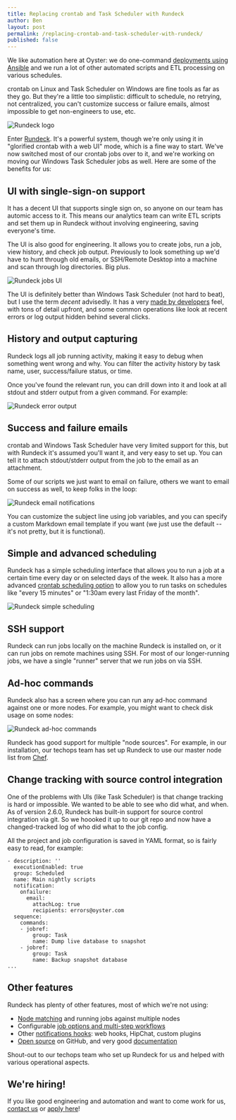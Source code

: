 ```yaml
---
title: Replacing crontab and Task Scheduler with Rundeck
author: Ben
layout: post
permalink: /replacing-crontab-and-task-scheduler-with-rundeck/
published: false
---
```


We like automation here at Oyster: we do one-command [deployments using Ansible](http://tech.oyster.com/using-ansible-to-restore-developer-sanity/) and we run a lot of other automated scripts and ETL processing on various schedules.

crontab on Linux and Task Scheduler on Windows are fine tools as far as they go. But they're a little too simplistic: difficult to schedule, no retrying, not centralized, you can't customize success or failure emails, almost impossible to get non-engineers to use, etc.

![Rundeck logo](/public/images/rundeck-logo.png)

Enter [Rundeck](http://rundeck.org/). It's a powerful system, though we're only using it in "glorified crontab with a web UI" mode, which is a fine way to start. We've now switched most of our crontab jobs over to it, and we're working on moving our Windows Task Scheduler jobs as well. Here are some of the benefits for us:


## UI with single-sign-on support

It has a decent UI that supports single sign on, so anyone on our team has automic access to it. This means our analytics team can write ETL scripts and set them up in Rundeck without involving engineering, saving everyone's time.

The UI is also good for engineering. It allows you to create jobs, run a job, view history, and check job output. Previously to look something up we'd have to hunt through old emails, or SSH/Remote Desktop into a machine and scan through log directories. Big plus.

![Rundeck jobs UI](/public/images/rundeck-ui.png)

The UI is definitely better than Windows Task Scheduler (not hard to beat), but I use the term *decent* advisedly. It has a very [made by developers](http://blog.codinghorror.com/this-is-what-happens-when-you-let-developers-create-ui/) feel, with tons of detail upfront, and some common operations like look at recent errors or log output hidden behind several clicks.


## History and output capturing

Rundeck logs all job running activity, making it easy to debug when something went wrong and why. You can filter the activity history by task name, user, success/failure status, or time.

Once you've found the relevant run, you can drill down into it and look at all stdout and stderr output from a given command. For example:

![Rundeck error output](/public/images/rundeck-error-output.png)


## Success and failure emails

crontab and Windows Task Scheduler have very limited support for this, but with Rundeck it's assumed you'll want it, and very easy to set up. You can tell it to attach stdout/stderr output from the job to the email as an attachment.

Some of our scripts we just want to email on failure, others we want to email on success as well, to keep folks in the loop:

![Rundeck email notifications](/public/images/rundeck-email-notifications.png)

You can customize the subject line using job variables, and you can specify a custom Markdown email template if you want (we just use the default -- it's not pretty, but it is functional).


## Simple and advanced scheduling

Rundeck has a simple scheduling interface that allows you to run a job at a certain time every day or on selected days of the week. It also has a more advanced [crontab scheduling option](http://www.quartz-scheduler.org/documentation/quartz-1.x/tutorials/crontrigger) to allow you to run tasks on schedules like "every 15 minutes" or "1:30am every last Friday of the month".

![Rundeck simple scheduling](/public/images/rundeck-ui.png)


## SSH support

Rundeck can run jobs locally on the machine Rundeck is installed on, or it can run jobs on remote machines using SSH. For most of our longer-running jobs, we have a single "runner" server that we run jobs on via SSH. 


## Ad-hoc commands

Rundeck also has a screen where you can run any ad-hoc command against one or more nodes. For example, you might want to check disk usage on some nodes:

![Rundeck ad-hoc commands](/public/images/rundeck-ad-hoc-command.png)

Rundeck has good support for multiple "node sources". For example, in our installation, our techops team has set up Rundeck to use our master node list from [Chef](https://www.chef.io/chef/).


## Change tracking with source control integration

One of the problems with UIs (like Task Scheduler) is that change tracking is hard or impossible. We wanted to be able to see who did what, and when. As of version 2.6.0, Rundeck has built-in support for source control integration via git. So we hoooked it up to our git repo and now have a changed-tracked log of who did what to the job config.

All the project and job configuration is saved in YAML format, so is fairly easy to read, for example:

```
- description: ''
  executionEnabled: true
  group: Scheduled
  name: Main nightly scripts
  notification:
    onfailure:
      email:
        attachLog: true
        recipients: errors@oyster.com
  sequence:
    commands:
    - jobref:
        group: Task
        name: Dump live database to snapshot
    - jobref:
        group: Task
        name: Backup snapshot database
...
```


## Other features

Rundeck has plenty of other features, most of which we're not using:

* [Node matching](http://rundeck.org/docs/manual/nodes.html) and running jobs against multiple nodes
* Configurable [job options and multi-step workflows](http://rundeck.org/docs/manual/jobs.html)
* Other [notifications hooks](http://rundeck.org/docs/developer/notification-plugin.html): web hooks, HipChat, custom plugins
* [Open source](https://github.com/rundeck/rundeck) on GitHub, and very good [documentation](http://rundeck.org/docs/index.html)

Shout-out to our techops team who set up Rundeck for us and helped with various operational aspects.


## We're hiring!

If you like good engineering and automation and want to come work for us, [contact us](http://www.oyster.com/about/contact/) or [apply here](http://www.tripadvisor.com/careers/search-jobs?job_category=6&location=19&keywords=)!
